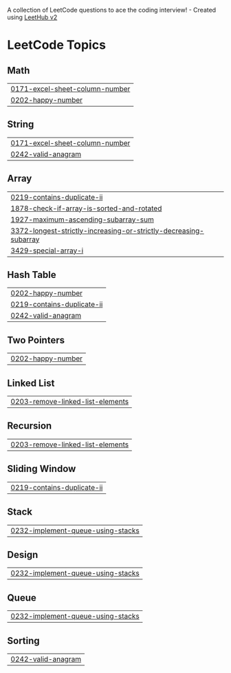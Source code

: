 A collection of LeetCode questions to ace the coding interview! - Created using [LeetHub v2](https://github.com/arunbhardwaj/LeetHub-2.0)
<!---LeetCode Topics Start-->
# LeetCode Topics
## Math
|  |
| ------- |
| [0171-excel-sheet-column-number](https://github.com/NaeemAbdullahAkram/LeetCode-February-25/tree/master/0171-excel-sheet-column-number) |
| [0202-happy-number](https://github.com/NaeemAbdullahAkram/LeetCode-February-25/tree/master/0202-happy-number) |
## String
|  |
| ------- |
| [0171-excel-sheet-column-number](https://github.com/NaeemAbdullahAkram/LeetCode-February-25/tree/master/0171-excel-sheet-column-number) |
| [0242-valid-anagram](https://github.com/NaeemAbdullahAkram/LeetCode-February-25/tree/master/0242-valid-anagram) |
## Array
|  |
| ------- |
| [0219-contains-duplicate-ii](https://github.com/NaeemAbdullahAkram/LeetCode-February-25/tree/master/0219-contains-duplicate-ii) |
| [1878-check-if-array-is-sorted-and-rotated](https://github.com/NaeemAbdullahAkram/LeetCode-February-25/tree/master/1878-check-if-array-is-sorted-and-rotated) |
| [1927-maximum-ascending-subarray-sum](https://github.com/NaeemAbdullahAkram/LeetCode-February-25/tree/master/1927-maximum-ascending-subarray-sum) |
| [3372-longest-strictly-increasing-or-strictly-decreasing-subarray](https://github.com/NaeemAbdullahAkram/LeetCode-February-25/tree/master/3372-longest-strictly-increasing-or-strictly-decreasing-subarray) |
| [3429-special-array-i](https://github.com/NaeemAbdullahAkram/LeetCode-February-25/tree/master/3429-special-array-i) |
## Hash Table
|  |
| ------- |
| [0202-happy-number](https://github.com/NaeemAbdullahAkram/LeetCode-February-25/tree/master/0202-happy-number) |
| [0219-contains-duplicate-ii](https://github.com/NaeemAbdullahAkram/LeetCode-February-25/tree/master/0219-contains-duplicate-ii) |
| [0242-valid-anagram](https://github.com/NaeemAbdullahAkram/LeetCode-February-25/tree/master/0242-valid-anagram) |
## Two Pointers
|  |
| ------- |
| [0202-happy-number](https://github.com/NaeemAbdullahAkram/LeetCode-February-25/tree/master/0202-happy-number) |
## Linked List
|  |
| ------- |
| [0203-remove-linked-list-elements](https://github.com/NaeemAbdullahAkram/LeetCode-February-25/tree/master/0203-remove-linked-list-elements) |
## Recursion
|  |
| ------- |
| [0203-remove-linked-list-elements](https://github.com/NaeemAbdullahAkram/LeetCode-February-25/tree/master/0203-remove-linked-list-elements) |
## Sliding Window
|  |
| ------- |
| [0219-contains-duplicate-ii](https://github.com/NaeemAbdullahAkram/LeetCode-February-25/tree/master/0219-contains-duplicate-ii) |
## Stack
|  |
| ------- |
| [0232-implement-queue-using-stacks](https://github.com/NaeemAbdullahAkram/LeetCode-February-25/tree/master/0232-implement-queue-using-stacks) |
## Design
|  |
| ------- |
| [0232-implement-queue-using-stacks](https://github.com/NaeemAbdullahAkram/LeetCode-February-25/tree/master/0232-implement-queue-using-stacks) |
## Queue
|  |
| ------- |
| [0232-implement-queue-using-stacks](https://github.com/NaeemAbdullahAkram/LeetCode-February-25/tree/master/0232-implement-queue-using-stacks) |
## Sorting
|  |
| ------- |
| [0242-valid-anagram](https://github.com/NaeemAbdullahAkram/LeetCode-February-25/tree/master/0242-valid-anagram) |
<!---LeetCode Topics End-->